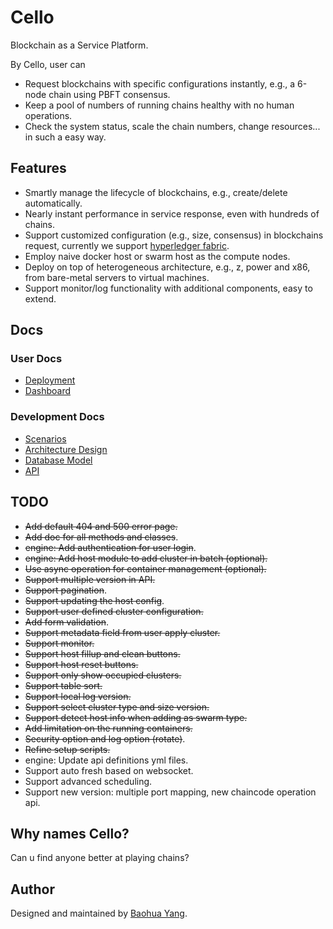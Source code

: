 # Cello
Blockchain as a Service Platform.

By Cello, user can 

* Request blockchains with specific configurations instantly, e.g., a 6-node chain using PBFT consensus.
* Keep a pool of numbers of running chains healthy with no human operations. 
* Check the system status, scale the chain numbers, change resources... in such a easy way.

## Features

* Smartly manage the lifecycle of blockchains, e.g., create/delete automatically.
* Nearly instant performance in service response, even with hundreds of chains.
* Support customized configuration (e.g., size, consensus) in blockchains request, currently we support [hyperledger fabric](https://github.com/hyperledger/fabric).
* Employ naive docker host or swarm host as the compute nodes.
* Deploy on top of heterogeneous architecture, e.g., z, power and x86, from bare-metal servers to virtual machines.
* Support monitor/log functionality with additional components, easy to extend.

## Docs

### User Docs
* [Deployment](docs/deployment.md)
* [Dashboard](docs/dashboard.md)

### Development Docs
* [Scenarios](docs/scenario.md)
* [Architecture Design](docs/arch.md)
* [Database Model](docs/db.md)
* [API](api)

## TODO
* ~~Add default 404 and 500 error page.~~
* ~~Add doc for all methods and classes~~.
* ~~engine: Add authentication for user login~~.
* ~~engine: Add host module to add cluster in batch (optional).~~
* ~~Use async operation for container management (optional).~~
* ~~Support multiple version in API.~~
* ~~Support pagination~~.
* ~~Support updating the host config~~.
* ~~Support user defined cluster configuration.~~
* ~~Add form validation~~.
* ~~Support metadata field from user apply cluster.~~
* ~~Support monitor.~~
* ~~Support host fillup and clean buttons.~~
* ~~Support host reset buttons.~~
* ~~Support only show occupied clusters.~~
* ~~Support table sort.~~
* ~~Support local log version.~~
* ~~Support select cluster type and size version.~~
* ~~Support detect host info when adding as swarm type.~~
* ~~Add limitation on the running containers.~~
* ~~Security option and log option (rotate)~~.
* ~~Refine setup scripts.~~
* engine: Update api definitions yml files.
* Support auto fresh based on websocket.
* Support advanced scheduling.
* Support new version: multiple port mapping, new chaincode operation api.

## Why names Cello?
Can u find anyone better at playing chains?

## Author
Designed and maintained by [Baohua Yang](yangbaohua@gmail.com).
